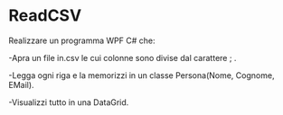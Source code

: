 # ReadCSV

Realizzare un programma WPF C# che:

-Apra un file in.csv le cui colonne sono divise dal carattere ; .

-Legga ogni riga e la memorizzi in un classe Persona(Nome, Cognome, EMail).

-Visualizzi tutto in una DataGrid.
